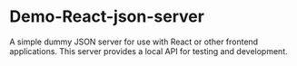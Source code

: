 # Demo-React-json-server
A simple dummy JSON server for use with React or other frontend applications. This server provides a local API for testing and development.
